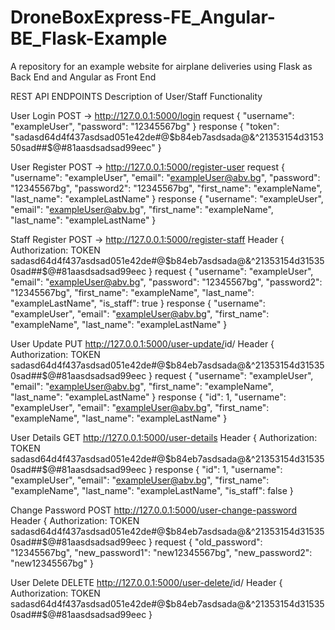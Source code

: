 # DroneBoxExpress-FE_Angular-BE_Flask-Example
A repository for an example website for airplane deliveries using Flask as Back End and Angular as Front End

REST API ENDPOINTS
Description of User/Staff Functionality

User Login
POST -> http://127.0.0.1:5000/login
request
{
	"username": "exampleUser",
	"password": "12345567bg"
}
response
{
    "token": "sadasd64d4f437asdsad051e42de#@$b84eb7asdsada@&^21353154d315350sad##$@#81aasdsadsad99eec"
}


User Register
POST -> http://127.0.0.1:5000/register-user
request
{
    "username": "exampleUser",
    "email": "exampleUser@abv.bg",
    "password": "12345567bg",
    "password2": "12345567bg",
    "first_name": "exampleName",
    "last_name": "exampleLastName"
}
response
{
    "username": "exampleUser",
    "email": "exampleUser@abv.bg",
    "first_name": "exampleName",
    "last_name": "exampleLastName"
}

Staff Register
POST -> http://127.0.0.1:5000/register-staff
Header {
  Authorization: TOKEN sadasd64d4f437asdsad051e42de#@$b84eb7asdsada@&^21353154d315350sad##$@#81aasdsadsad99eec
}
request
{
    "username": "exampleUser",
    "email": "exampleUser@abv.bg",
    "password": "12345567bg",
    "password2": "12345567bg",
    "first_name": "exampleName",
    "last_name": "exampleLastName",
    "is_staff": true
}
response
{
    "username": "exampleUser",
    "email": "exampleUser@abv.bg",
    "first_name": "exampleName",
    "last_name": "exampleLastName"
}

User Update
PUT http://127.0.0.1:5000/user-update/<int>id/
Header {
  Authorization: TOKEN sadasd64d4f437asdsad051e42de#@$b84eb7asdsada@&^21353154d315350sad##$@#81aasdsadsad99eec
}
request
{
    "username": "exampleUser",
    "email": "exampleUser@abv.bg",
    "first_name": "exampleName",
    "last_name": "exampleLastName"
}
response
{
    "id": 1,
    "username": "exampleUser",
    "email": "exampleUser@abv.bg",
    "first_name": "exampleName",
    "last_name": "exampleLastName"
}

User Details
GET http://127.0.0.1:5000/user-details
Header {
  Authorization: TOKEN sadasd64d4f437asdsad051e42de#@$b84eb7asdsada@&^21353154d315350sad##$@#81aasdsadsad99eec
}
response
{
    "id": 1,
    "username": "exampleUser",
    "email": "exampleUser@abv.bg",
    "first_name": "exampleName",
    "last_name": "exampleLastName",
    "is_staff": false
}

Change Password
POST http://127.0.0.1:5000/user-change-password
Header {
  Authorization: TOKEN sadasd64d4f437asdsad051e42de#@$b84eb7asdsada@&^21353154d315350sad##$@#81aasdsadsad99eec
}
request
{
    "old_password": "12345567bg",
    "new_password1": "new12345567bg",
    "new_password2": "new12345567bg"
}

User Delete
DELETE http://127.0.0.1:5000/user-delete/<int>id/
Header {
  Authorization: TOKEN sadasd64d4f437asdsad051e42de#@$b84eb7asdsada@&^21353154d315350sad##$@#81aasdsadsad99eec
}
